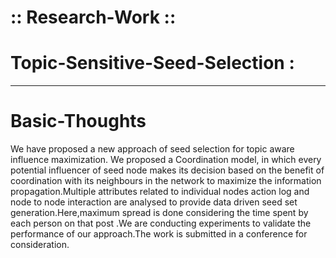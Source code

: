 # :: Research-Work ::


# Topic-Sensitive-Seed-Selection :

-------------------------------------------------------


# Basic-Thoughts

We have proposed a new approach of  seed selection for topic aware influence maximization. We proposed a Coordination model, in which every potential influencer of seed node makes its decision based on the benefit of coordination with its neighbours in the network to maximize the information propagation.Multiple attributes related to individual nodes action log and node to node interaction are analysed to provide data driven seed set generation.Here,maximum spread is done considering the time spent by each person on that post .We are conducting experiments to validate the performance of our approach.The work is submitted in a conference for consideration.
